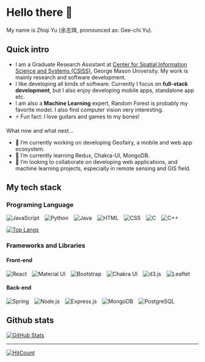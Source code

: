 # Hello there 👋

My name is Zhiqi Yu (余志琪, pronounced as: Gee-chi Yu).

## Quick intro

- I am a Graduate Research Assistant at [Center for Spatial Information Science and Systems (CSISS)](http://cloud.csiss.gmu.edu/center), George Mason University. My work is mainly research and software development.
- I like developing all kinds of software. Currently I focus on **full-stack development**, but I also enjoy developing mobile apps, standalone app etc.
- I am also a **Machine Learning** expert, Random Forest is probably my favorite model. I also find computer vision very interesting.
- ⚡ Fun fact: I love guitars and games to my bones!

What now and what next...

- 🔭 I’m currently working on developing Geofairy, a mobile and web app ecosystem.
- 🌱 I’m currently learning Redux, Chakra-UI, MongoDB.
- 👯 I’m looking to collaborate on developing web applications, and machine learning projects, especially in remote sensing and GIS field.



## My tech stack

### Programing Language

<span>
  <img alt="JavaScript" style="margin-right: 10px;"  src="https://img.shields.io/badge/javascript%20-%23323330.svg?&style=for-the-badge&logo=javascript&logoColor=%23F7DF1E"/>
  <img alt="Python" style="margin-right: 10px;" src="https://img.shields.io/badge/python%20-%2314354C.svg?&style=for-the-badge&logo=python&logoColor=white"/>
  <img alt="Java" style="margin-right: 10px;"  src="https://img.shields.io/badge/java%20-%23007396.svg?&style=for-the-badge&logo=java&logoColor=white"/>
  <img alt="HTML" style="margin-right: 10px;"  src="https://img.shields.io/badge/html5%20-%23E34F26.svg?&style=for-the-badge&logo=html5&logoColor=white"/>
  <img alt="CSS" style="margin-right: 10px;"  src="https://img.shields.io/badge/css3%20-%231572B6.svg?&style=for-the-badge&logo=css3&logoColor=white"/>
  <img alt="C" style="margin-right: 10px;"  src="https://img.shields.io/badge/c%20-%23A8B9CC.svg?&style=for-the-badge&logo=c&logoColor=white"/>
  <img alt="C++" style="margin-right: 10px;"  src="https://img.shields.io/badge/c++%20-%2300599C.svg?&style=for-the-badge&logo=c++&logoColor=white"/>
  
</span>

[![Top Langs](https://github-readme-stats.vercel.app/api/top-langs/?username=zhiqiyu&langs_count=10&layout=compact&hide=jupyter%20notebook,matlab)](https://github.com/anuraghazra/github-readme-stats)

### Frameworks and Libraries
#### Front-end
<span>
  <img alt="React" style="margin-right: 10px;" src="https://img.shields.io/badge/react%20-%2361DAFB.svg?&style=for-the-badge&logo=react&logoColor=white"/>
  <img alt="Material UI" style="margin-right: 10px;" src="https://img.shields.io/badge/material%2Dui%20-%230081CB.svg?&style=for-the-badge&logo=Material-UI&logoColor=white"/>
  <img alt="Bootstrap" style="margin-right: 10px;" src="https://img.shields.io/badge/bootstrap%20-%237952B3.svg?&style=for-the-badge&logo=Bootstrap&logoColor=white" />
  <img alt="Chakra UI" style="margin-right: 10px;" src="https://img.shields.io/badge/chakra%2Dui%20-%23319795.svg?&style=for-the-badge&logo=Chakra-UI&logoColor=white"/>
  <img alt="d3.js" style="margin-right: 10px;" src="https://img.shields.io/badge/d3%2Ejs%20-%23F9A03C.svg?&style=for-the-badge&logo=d3%2Ejs&logoColor=white" />
  <img alt="Leaflet" style="margin-right: 10px;" src="https://img.shields.io/badge/leaflet%20-%23199900.svg?&style=for-the-badge&logo=leaflet&logoColor=white" />
</span>

#### Back-end

<span>
  <img alt="Spring" style="margin-right: 10px;" src="https://img.shields.io/badge/spring%20-%236DB33F.svg?&style=for-the-badge&logo=spring&logoColor=white"/>
  <img alt="Node.js" style="margin-right: 10px;" src="https://img.shields.io/badge/node%2Ejs%20-%23339933.svg?&style=for-the-badge&logo=node%2Ejs&logoColor=white"/>
  <img alt="Express.js" style="margin-right: 10px;" src="https://img.shields.io/badge/express%2Ejs%20-%23000000.svg?&style=for-the-badge"/>
  <img alt="MongoDB" style="margin-right: 10px;" src="https://img.shields.io/badge/MongoDB%20-%2347A248.svg?&style=for-the-badge&logo=mongodb&logoColor=white"/>
  <img alt="PostgreSQL" style="margin-right: 10px;" src="https://img.shields.io/badge/postgreSQL%20-%23336791.svg?&style=for-the-badge&logo=postgresql&logoColor=white"/>
  
</span>

## Github stats

[![GitHub Stats](https://github-readme-stats.vercel.app/api?username=zhiqiyu)](https://github.com/anuraghazra/github-readme-stats)

---

[![HitCount](http://hits.dwyl.com/zhiqiyu/zhiqiyu.svg)](http://hits.dwyl.com/zhiqiyu/zhiqiyu)

